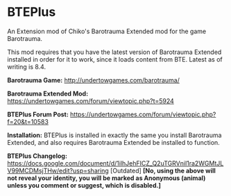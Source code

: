 # BTEPlus
An Extension mod of Chiko's Barotrauma Extended mod for the game Barotrauma.

This mod requires that you have the latest version of Barotrauma Extended installed in order for it to work, since it loads content from BTE. Latest as of writing is 8.4.

**Barotrauma Game:** http://undertowgames.com/barotrauma/

**Barotrauma Extended Mod:** https://undertowgames.com/forum/viewtopic.php?t=5924

**BTEPlus Forum Post:** https://undertowgames.com/forum/viewtopic.php?f=20&t=10583

**Installation:** BTEPlus is installed in exactly the same you install Barotrauma Extended, and also requires Barotrauma Extended be installed to function.

**BTEPlus Changelog:** https://docs.google.com/document/d/1ilhJehFICZ_Q2uTGRVnil1ra2WGMtJLV99MCDMsjTHw/edit?usp=sharing [Outdated]
**[No, using the above will not reveal your identity, you will be marked as __Anonymous (animal)__ unless you comment or suggest, which is disabled.]**